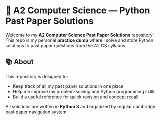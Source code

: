 # 🐍 A2 Computer Science — Python Past Paper Solutions

Welcome to my **A2 Computer Science Past Paper Solutions** repository!  
This repo is my personal **practice dump** where I solve and store Python solutions to past paper questions from the A2 CS syllabus.

## 📚 About
This repository is designed to:
- Keep track of all my past paper solutions in one place
- Help me improve my problem-solving and Python programming skills
- Build a useful reference for quick revision and concept recall

All solutions are written in **Python 3** and organized by regular cambridge past paper navigation system. 
